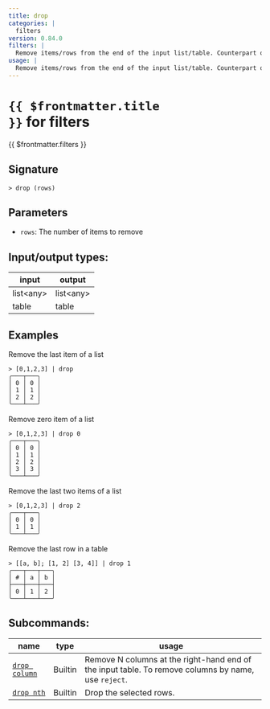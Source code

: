 ```yaml
---
title: drop
categories: |
  filters
version: 0.84.0
filters: |
  Remove items/rows from the end of the input list/table. Counterpart of `skip`. Opposite of `last`.
usage: |
  Remove items/rows from the end of the input list/table. Counterpart of `skip`. Opposite of `last`.
---
```


# <code>{{ $frontmatter.title }}</code> for filters

<div class='command-title'>{{ $frontmatter.filters }}</div>

## Signature

```> drop (rows)```

## Parameters

 -  `rows`: The number of items to remove


## Input/output types:

| input     | output    |
| --------- | --------- |
| list\<any\> | list\<any\> |
| table     | table     |
## Examples

Remove the last item of a list
```shell
> [0,1,2,3] | drop
╭───┬───╮
│ 0 │ 0 │
│ 1 │ 1 │
│ 2 │ 2 │
╰───┴───╯

```

Remove zero item of a list
```shell
> [0,1,2,3] | drop 0
╭───┬───╮
│ 0 │ 0 │
│ 1 │ 1 │
│ 2 │ 2 │
│ 3 │ 3 │
╰───┴───╯

```

Remove the last two items of a list
```shell
> [0,1,2,3] | drop 2
╭───┬───╮
│ 0 │ 0 │
│ 1 │ 1 │
╰───┴───╯

```

Remove the last row in a table
```shell
> [[a, b]; [1, 2] [3, 4]] | drop 1
╭───┬───┬───╮
│ # │ a │ b │
├───┼───┼───┤
│ 0 │ 1 │ 2 │
╰───┴───┴───╯

```


## Subcommands:

| name                                           | type    | usage                                                                                               |
| ---------------------------------------------- | ------- | --------------------------------------------------------------------------------------------------- |
| [`drop column`](/commands/docs/drop_column.md) | Builtin | Remove N columns at the right-hand end of the input table. To remove columns by name, use `reject`. |
| [`drop nth`](/commands/docs/drop_nth.md)       | Builtin | Drop the selected rows.                                                                             |